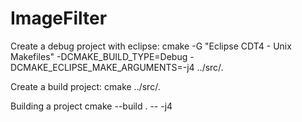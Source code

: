# ImageFilter

Create a debug project with eclipse:
	cmake -G "Eclipse CDT4 - Unix Makefiles" -DCMAKE_BUILD_TYPE=Debug -DCMAKE_ECLIPSE_MAKE_ARGUMENTS=-j4  ../src/.

Create a build project:
	cmake ../src/.

Building a project
	cmake --build . -- -j4
